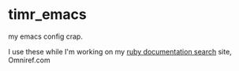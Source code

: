 timr_emacs
==========

my emacs config crap.

I use these while I'm working on my [ruby documentation search](http://www.omniref.com) site, Omniref.com
